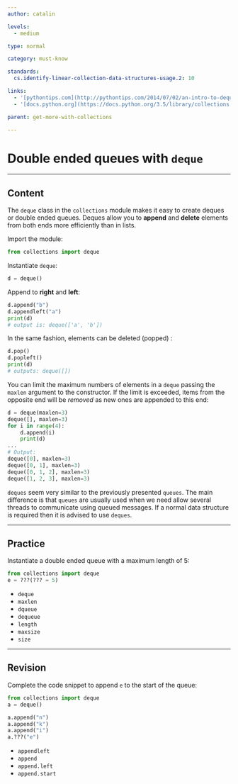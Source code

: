 ```yaml
---
author: catalin

levels:
  - medium

type: normal

category: must-know

standards:
  cs.identify-linear-collection-data-structures-usage.2: 10

links:
  - '[pythontips.com](http://pythontips.com/2014/07/02/an-intro-to-deque-module/){website}'
  - '[docs.python.org](https://docs.python.org/3.5/library/collections.html#deque-objects){website}'

parent: get-more-with-collections

---
```

# Double ended queues with `deque`

---
## Content

The `deque` class in the `collections` module makes it easy to create deques or double ended queues. Deques allow you to  **append** and **delete** elements from both ends more efficiently than in lists.

Import the module:
```python
from collections import deque
```

Instantiate `deque`:
```python
d = deque()
```
Append to **right** and **left**:
```python
d.append("b")
d.appendleft("a")
print(d)
# output is: deque(['a', 'b'])
```
In the same fashion, elements can be deleted (popped) :
```python
d.pop()
d.popleft()
print(d)
# outputs: deque([])
```

You can limit the maximum numbers of elements in a `deque` passing the `maxlen` argument to the constructor. If the limit is exceeded, items from the opposite end will be *removed* as new ones are appended to this end:
```python
d = deque(maxlen=3)
deque([], maxlen=3)
for i in range(4):
    d.append(i)
    print(d)
...
# Output:
deque([0], maxlen=3)
deque([0, 1], maxlen=3)
deque([0, 1, 2], maxlen=3)
deque([1, 2, 3], maxlen=3)
```

`deques` seem very similar to the previously presented `queues`. The main difference is that `queues` are usually used when we need allow several threads to communicate using queued messages. If a normal data structure is required then it is advised to use `deques`.

---
## Practice

Instantiate a double ended queue with a maximum length of 5:

```python
from collections import deque
e = ???(??? = 5)
```

* `deque`
* `maxlen`
* `dqueue`
* `dequeue`
* `length`
* `maxsize`
* `size`

---
## Revision

Complete the code snippet to append `e` to the start of the queue:

```python
from collections import deque
a = deque()

a.append("n")
a.append("k")
a.append("i")
a.???("e")
```

* `appendleft`
* `append`
* `append.left`
* `append.start`

